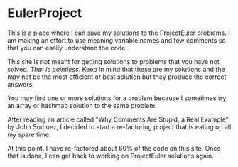 # EulerProject
This is a place where I can save my solutions to the ProjectEuler problems.
I am making an effort to use meaning variable names and few comments
so that you can easily understand the code.

This site is not meant for getting solutions to problems that you
have not solved.  _That is pointless_.  Keep in mind that these are
my solutions and the may not be the most efficient or best solution
but they produce the correct answers.

You may find one or more solutions for a problem because I sometimes
try an array or hashmap solution to the same problem.

After reading an article called "Why Comments Are Stupid, a Real Example"
by John Somnez, I decided to start a re-factoring project that is eating 
up all my spare time.

At this point, I have re-factored about 60% of the code on this site.
Once that is done, I can get back to working on ProjectEuler solutions again.
#
